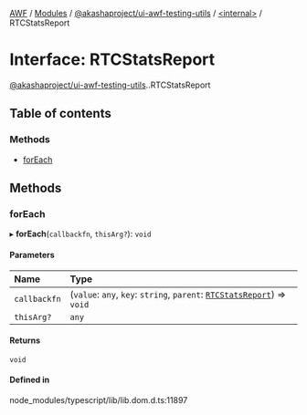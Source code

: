 [AWF](../README.md) / [Modules](../modules.md) / [@akashaproject/ui-awf-testing-utils](../modules/akashaproject_ui_awf_testing_utils.md) / [<internal\>](../modules/akashaproject_ui_awf_testing_utils._internal_.md) / RTCStatsReport

# Interface: RTCStatsReport

[@akashaproject/ui-awf-testing-utils](../modules/akashaproject_ui_awf_testing_utils.md).[<internal>](../modules/akashaproject_ui_awf_testing_utils._internal_.md).RTCStatsReport

## Table of contents

### Methods

- [forEach](akashaproject_ui_awf_testing_utils._internal_.RTCStatsReport.md#foreach)

## Methods

### forEach

▸ **forEach**(`callbackfn`, `thisArg?`): `void`

#### Parameters

| Name | Type |
| :------ | :------ |
| `callbackfn` | (`value`: `any`, `key`: `string`, `parent`: [`RTCStatsReport`](../modules/akashaproject_ui_awf_testing_utils._internal_.md#rtcstatsreport)) => `void` |
| `thisArg?` | `any` |

#### Returns

`void`

#### Defined in

node_modules/typescript/lib/lib.dom.d.ts:11897
